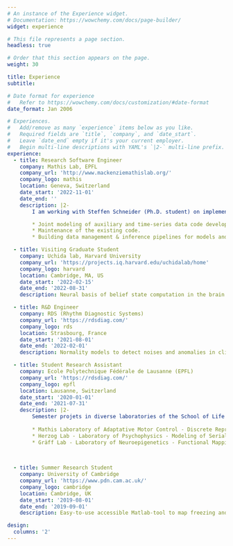 ```yaml
---
# An instance of the Experience widget.
# Documentation: https://wowchemy.com/docs/page-builder/
widget: experience

# This file represents a page section.
headless: true

# Order that this section appears on the page.
weight: 30

title: Experience
subtitle:

# Date format for experience
#   Refer to https://wowchemy.com/docs/customization/#date-format
date_format: Jan 2006

# Experiences.
#   Add/remove as many `experience` items below as you like.
#   Required fields are `title`, `company`, and `date_start`.
#   Leave `date_end` empty if it's your current employer.
#   Begin multi-line descriptions with YAML's `|2-` multi-line prefix.
experience:
  - title: Research Software Engineer
    company: Mathis Lab, EPFL
    company_url: 'http://www.mackenziemathislab.org/'
    company_logo: mathis
    location: Geneva, Switzerland
    date_start: '2022-11-01'
    date_end: ''
    description: |2-
        I am working with Steffen Schneider (Ph.D. student) on implementing new fonctionalities to CEBRA, a novel method to map behaviors and neural activity by producing consistent latent spaces. My role includes: 

        * Joint modeling of auxiliary and time-series data code development and extensions.
        * Maintenance of the existing code.
        * Building data management & inference pipelines for models and code.

  - title: Visiting Graduate Student
    company: Uchida lab, Harvard University
    company_url: 'https://projects.iq.harvard.edu/uchidalab/home'
    company_logo: harvard
    location: Cambridge, MA, US
    date_start: '2022-02-15'
    date_end: '2022-08-31'
    description: Neural basis of belief state computation in the brain using ML/RL models. Data consist in activity of multiple neurons while animals are performing a behavioral task. Leading my own independent research agenda and corresponding investigations.

  - title: R&D Engineer
    company: RDS (Rhythm Diagnostic Systems)
    company_url: 'https://rdsdiag.com/'
    company_logo: rds
    location: Strasbourg, France
    date_start: '2021-08-01'
    date_end: '2022-02-01'
    description: Normality models to detect noises and anomalies in clinical physiologic signals (ECG and PPG). Data mining, AI/ML models, Riemannian geometry. Part of an AGILE work-environment (JIRA, Bitbucket). Participation in the engineering life-cycle of the product.

  - title: Student Research Assistant
    company: Ecole Polytechnique Fédérale de Lausanne (EPFL)
    company_url: 'https://rdsdiag.com/'
    company_logo: epfl
    location: Lausanne, Switzerland
    date_start: '2020-01-01'
    date_end: '2021-07-31'
    description: |2-
        Semester projets in diverse laboratories of the School of Life Sciences: 
        
        * Mathis Laboratory of Adaptative Motor Control - Discrete Representation of Behaviors in a multi-agent dataset.
        * Herzog Lab - Laboratory of Psychophysics - Modeling of Serial Dependency in Visual Perception.
        * Gräff Lab - Laboratory of Neuroepigenetics - Functional Mapping of Remote fear memory extinction.
    
     

  - title: Summer Research Student 
    company: University of Cambridge
    company_url: 'https://www.pdn.cam.ac.uk/'
    company_logo: cambridge
    location: Cambridge, UK
    date_start: '2019-08-01'
    date_end: '2019-09-01'
    description: Easy-to-use accessible Matlab-tool to map freezing and vocalizing behaviors when fear or anxiety in rats from experimental video recordings to facilitate behavioral analysis.

design:
  columns: '2'
---
```

